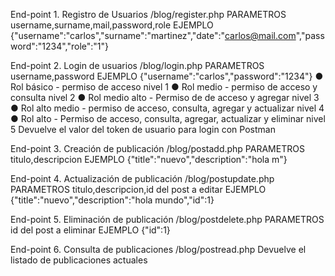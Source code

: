 
End-point 1.
Registro de Usuarios
/blog/register.php
PARAMETROS username,surname,mail,password,role
EJEMPLO {"username":"carlos","surname":"martinez","date":"carlos@mail.com","password":"1234","role":"1"}

End-point 2.
Login de usuarios
/blog/login.php
PARAMETROS username,password
EJEMPLO  {"username":"carlos","password":"1234"}
● Rol básico - permiso de acceso nivel 1
● Rol medio - permiso de acceso y consulta nivel 2
● Rol medio alto - Permiso de de acceso y agregar nivel 3
● Rol alto medio - permiso de acceso, consulta, agregar y actualizar nivel 4 
● Rol alto - Permiso de acceso, consulta, agregar, actualizar y eliminar nivel 5
Devuelve el valor del token de usuario para login con Postman

End-point 3.
Creación de publicación
/blog/postadd.php
PARAMETROS titulo,descripcion
EJEMPLO {"title":"nuevo","description":"hola m"}

End-point 4.
Actualización de publicación
/blog/postupdate.php
PARAMETROS titulo,descripcion,id del post a editar
EJEMPLO {"title":"nuevo","description":"hola mundo","id":1}

End-point 5.
Eliminación de publicación
/blog/postdelete.php
PARAMETROS id del post a eliminar
EJEMPLO {"id":1}

End-point 6.
Consulta de publicaciones
/blog/postread.php
Devuelve el listado de publicaciones actuales